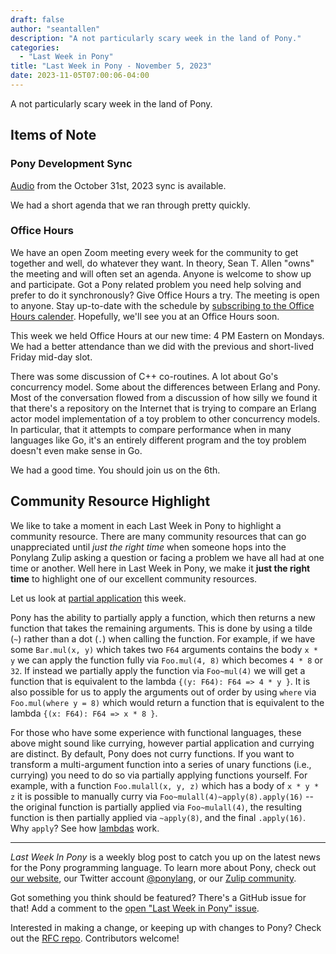 ```yaml
---
draft: false
author: "seantallen"
description: "A not particularly scary week in the land of Pony."
categories:
  - "Last Week in Pony"
title: "Last Week in Pony - November 5, 2023"
date: 2023-11-05T07:00:06-04:00
---
```


A not particularly scary week in the land of Pony.

<!-- more -->

## Items of Note

### Pony Development Sync

[Audio](https://sync-recordings.ponylang.io/r/2023_10_31.m4a) from the October 31st, 2023 sync is available.

We had a short agenda that we ran through pretty quickly.

### Office Hours

We have an open Zoom meeting every week for the community to get together and well, do whatever they want. In theory, Sean T. Allen "owns" the meeting and will often set an agenda. Anyone is welcome to show up and participate. Got a Pony related problem you need help solving and prefer to do it synchronously? Give Office Hours a try. The meeting is open to anyone. Stay up-to-date with the schedule by [subscribing to the Office Hours calender](https://calendar.google.com/calendar/ical/4465e68ae24131ae00461a40893f2637a2c9ac510e311a44ff78680e2f183ce3%40group.calendar.google.com/public/basic.ics). Hopefully, we'll see you at an Office Hours soon.

This week we held Office Hours at our new time: 4 PM Eastern on Mondays. We had a better attendance than we did with the previous and short-lived Friday mid-day slot.

There was some discussion of C++ co-routines. A lot about Go's concurrency model. Some about the differences between Erlang and Pony. Most of the conversation flowed from a discussion of how silly we found it that there's a repository on the Internet that is trying to compare an Erlang actor model implementation of a toy problem to other concurrency models. In particular, that it attempts to compare performance when in many languages like Go, it's an entirely different program and the toy problem doesn't even make sense in Go.

We had a good time. You should join us on the 6th.

## Community Resource Highlight

We like to take a moment in each Last Week in Pony to highlight a community resource. There are many community resources that can go unappreciated until _just the right time_ when someone hops into the Ponylang Zulip asking a question or facing a problem we have all had at one time or another. Well here in Last Week in Pony, we make it **just the right time** to highlight one of our excellent community resources.

Let us look at [partial application](https://tutorial.ponylang.io/expressions/partial-application) this week.

Pony has the ability to partially apply a function, which then returns a new function that takes the remaining arguments. This is done by using a tilde (`~`) rather than a dot (`.`) when calling the function. For example, if we have some `Bar.mul(x, y)` which takes two `F64` arguments contains the body `x * y` we can apply the function fully via `Foo.mul(4, 8)` which becomes `4 * 8` or `32`. If instead we partially apply the function via `Foo~mul(4)` we will get a function that is equivalent to the lambda `{(y: F64): F64 => 4 * y }`. It is also possible for us to apply the arguments out of order by using `where` via `Foo.mul(where y = 8)` which would return a function that is equivalent to the lambda `{(x: F64): F64 => x * 8 }`.

For those who have some experience with functional languages, these above might sound like currying, however partial application and currying are distinct. By default, Pony does not curry functions. If you want to transform a multi-argument function into a series of unary functions (i.e., currying) you need to do so via partially applying functions yourself. For example, with a function `Foo.mulall(x, y, z)` which has a body of `x * y * z` it is possible to manually curry via `Foo~mulall(4)~apply(8).apply(16)` -- the original function is partially applied via `Foo~mulall(4)`, the resulting function is then partially applied via `~apply(8)`, and the final `.apply(16)`. Why `apply`? See how [lambdas](https://tutorial.ponylang.io/expressions/object-literals.html?h=lambda#lambdas) work.

---

_Last Week In Pony_ is a weekly blog post to catch you up on the latest news for the Pony programming language. To learn more about Pony, check out [our website](https://ponylang.io), our Twitter account [@ponylang](https://twitter.com/ponylang), or our [Zulip community](https://ponylang.zulipchat.com).

Got something you think should be featured? There's a GitHub issue for that! Add a comment to the [open "Last Week in Pony" issue](https://github.com/ponylang/ponylang.github.io/issues?q=is%3Aissue+is%3Aopen+label%3Alast-week-in-pony).

Interested in making a change, or keeping up with changes to Pony? Check out the [RFC repo](https://github.com/ponylang/rfcs). Contributors welcome!
